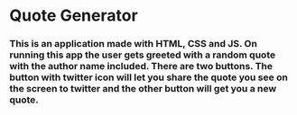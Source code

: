 # Quote Generator

### This is an application made with HTML, CSS and JS. On running this app the user gets greeted with a random quote with the author name included. There are two buttons. The button with twitter icon will let you share the quote you see on the screen to twitter and the other button will get you a new quote.